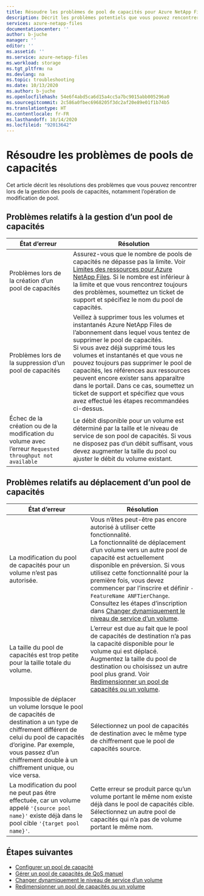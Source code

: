 ```yaml
---
title: Résoudre les problèmes de pool de capacités pour Azure NetApp Files | Microsoft Docs
description: Décrit les problèmes potentiels que vous pouvez rencontrer lors de la gestion des pools de capacités et fournit des solutions aux problèmes.
services: azure-netapp-files
documentationcenter: ''
author: b-juche
manager: ''
editor: ''
ms.assetid: ''
ms.service: azure-netapp-files
ms.workload: storage
ms.tgt_pltfrm: na
ms.devlang: na
ms.topic: troubleshooting
ms.date: 10/13/2020
ms.author: b-juche
ms.openlocfilehash: 54e6f4abd5ca6d15a4cc5a7bc9015abb005296a0
ms.sourcegitcommit: 2c586a0fbec6968205f3dc2af20e89e01f1b74b5
ms.translationtype: HT
ms.contentlocale: fr-FR
ms.lasthandoff: 10/14/2020
ms.locfileid: "92013642"
---
```

# <a name="troubleshoot-capacity-pool-issues"></a>Résoudre les problèmes de pools de capacités

Cet article décrit les résolutions des problèmes que vous pouvez rencontrer lors de la gestion des pools de capacités, notamment l’opération de modification de pool. 

## <a name="issues-managing-a-capacity-pool"></a>Problèmes relatifs à la gestion d’un pool de capacités 

|     État d’erreur    |     Résolution    |
|-|-|
| Problèmes lors de la création d’un pool de capacités |  Assurez-vous que le nombre de pools de capacités ne dépasse pas la limite. Voir [Limites des ressources pour Azure NetApp Files](azure-netapp-files-resource-limits.md).  Si le nombre est inférieur à la limite et que vous rencontrez toujours des problèmes, soumettez un ticket de support et spécifiez le nom du pool de capacités. |
| Problèmes lors de la suppression d’un pool de capacités  |  Veillez à supprimer tous les volumes et instantanés Azure NetApp Files de l’abonnement dans lequel vous tentez de supprimer le pool de capacités. <br> Si vous avez déjà supprimé tous les volumes et instantanés et que vous ne pouvez toujours pas supprimer le pool de capacités, les références aux ressources peuvent encore exister sans apparaître dans le portail. Dans ce cas, soumettez un ticket de support et spécifiez que vous avez effectué les étapes recommandées ci-dessus. |
| Échec de la création ou de la modification du volume avec l’erreur `Requested throughput not available` | Le débit disponible pour un volume est déterminé par la taille et le niveau de service de son pool de capacités. Si vous ne disposez pas d’un débit suffisant, vous devez augmenter la taille du pool ou ajuster le débit du volume existant. | 

## <a name="issues-moving-a-capacity-pool"></a>Problèmes relatifs au déplacement d’un pool de capacités 
|     État d’erreur    |     Résolution    |
|-|-|
| La modification du pool de capacités pour un volume n’est pas autorisée. | Vous n’êtes peut-être pas encore autorisé à utiliser cette fonctionnalité. <br> La fonctionnalité de déplacement d’un volume vers un autre pool de capacité est actuellement disponible en préversion. Si vous utilisez cette fonctionnalité pour la première fois, vous devez commencer par l’inscrire et définir `-FeatureName ANFTierChange`. Consultez les étapes d’inscription dans [Changer dynamiquement le niveau de service d’un volume](dynamic-change-volume-service-level.md). |
| La taille du pool de capacités est trop petite pour la taille totale du volume. |  L’erreur est due au fait que le pool de capacités de destination n’a pas la capacité disponible pour le volume qui est déplacé.  <br> Augmentez la taille du pool de destination ou choisissez un autre pool plus grand.  Voir [Redimensionner un pool de capacités ou un volume](azure-netapp-files-resize-capacity-pools-or-volumes.md).   |
| Impossible de déplacer un volume lorsque le pool de capacités de destination a un type de chiffrement différent de celui du pool de capacités d’origine.  Par exemple, vous passez d’un chiffrement double à un chiffrement unique, ou vice versa.  | Sélectionnez un pool de capacités de destination avec le même type de chiffrement que le pool de capacités source.   |
|  La modification du pool ne peut pas être effectuée, car un volume appelé `'{source pool name}'` existe déjà dans le pool cible `'{target pool name}'`. | Cette erreur se produit parce qu’un volume portant le même nom existe déjà dans le pool de capacités cible.  Sélectionnez un autre pool de capacités qui n’a pas de volume portant le même nom.   | 

## <a name="next-steps"></a>Étapes suivantes  

* [Configurer un pool de capacité](azure-netapp-files-set-up-capacity-pool.md)
* [Gérer un pool de capacités de QoS manuel](manage-manual-qos-capacity-pool.md)
* [Changer dynamiquement le niveau de service d’un volume](dynamic-change-volume-service-level.md)
* [Redimensionner un pool de capacités ou un volume](azure-netapp-files-resize-capacity-pools-or-volumes.md)

